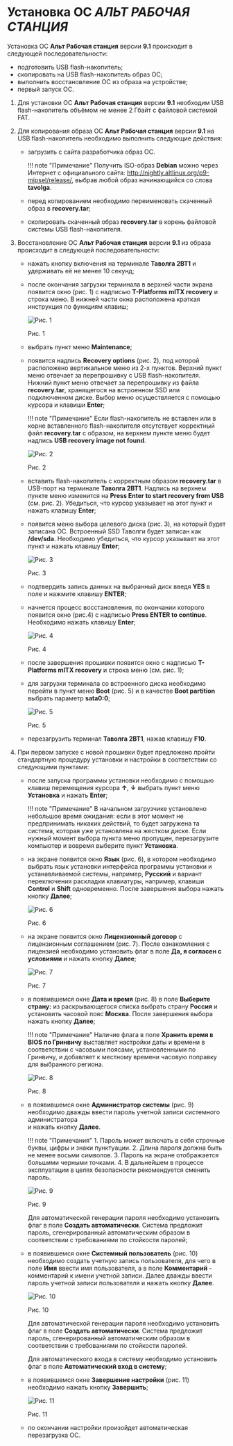 # Установка ОС *АЛЬТ РАБОЧАЯ СТАНЦИЯ*

Установка ОС **Альт  Рабочая станция** версии **9.1** происходит в следующей последовательности:

- подготовить USB flash-накопитель;
- скопировать на USB flash-накопитель образ ОС;
- выполнить восстановление ОС из образа на устройстве;
- первый запуск ОС.

1. Для установки ОС **Альт  Рабочая станция** версии **9.1** необходим USB flash-накопитель 
объёмом не менее 2 Гбайт с файловой системой FAT.

2.  Для копирования образа ОС **Альт Рабочая станция** версии **9.1** на USB flash-накопитель 
необходимо выполнить следующие действия:

    - загрузить с сайта разработчика образ ОС. 

        !!! note "Примечание"
            Получить ISO-образ **Debian** можно через Интернет с официального сайта: 
            http://nightly.altlinux.org/p9-mipsel/release/, выбрав любой образ 
            начинающийся со слова **tavolga**.

    - перед копированием необходимо переименовать скаченный образ в **recovery.tar**;

    - скопировать скаченный образ **recovery.tar** в корень файловой системы 
        USB flash-накопителя.

3. Восстановление ОС **Альт Рабочая станция** версии **9.1** из образа происходит 
в следующей последовательности:

    - нажать кнопку включения на терминале **Таволга 2ВТ1** и удерживать её не менее 10 секунд;

    - после окончания загрузки терминала в верхней части экрана появится окно (рис. 1) 
        с надписью **T-Platforms mITX recovery** и строка меню. В нижней части окна 
        расположена краткая инструкция по функциям клавиш;

      ![Рис. 1](../../_assets/applications3/pic1.png)
 
      Рис. 1

    - выбрать пункт меню **Maintenance**;

    - появится надпись **Recovery options** (рис. 2), под которой расположено 
        вертикальное меню из 2-х пунктов. Верхний пункт меню отвечает за перепрошивку 
        с USB flash-накопителя. Нижний пункт меню отвечает за перепрошивку из 
        файла **recovery.tar**, хранящегося на встроенном SSD или подключенном диске. 
        Выбор меню осуществляется с помощью курсора и клавиши **Enter**;

        !!! note "Примечание"
            Если flash-накопитель не вставлен или в корне вставленного 
            flash-накопителя отсутствует корректный файл **recovery.tar** с образом, 
            на верхнем пункте меню будет надпись **USB recovery image not found**.

      ![Рис. 2](../../_assets/applications3/pic2.png)

      Рис. 2

    - вставить flash-накопитель с корректным образом **recovery.tar** в USB-порт 
       на терминале **Таволга 2ВТ1**. Надпись на верхнем пункте меню изменится на 
       **Press Enter to start recovery from USB** (см. рис. 2). Убедиться, что курсор 
       указывает на этот пункт и нажать клавишу **Enter**;

    - появится меню выбора целевого диска (рис. 3), на который будет записана ОС. 
       Встроенный SSD Таволги будет записан как **/dev/sda**. Необходимо убедиться, 
       что курсор указывает на этот пункт и нажать клавишу **Enter**;
 
      ![Рис. 3](../../_assets/applications3/pic3.png)

      Рис. 3

    - подтвердить запись данных на выбранный диск введя **YES** в поле и нажмите 
       клавишу **ENTER**;

    - начнется процесс восстановления, по окончании которого появится окно (рис.4) 
       с надписью **Press ENTER to continue**. Необходимо нажать клавишу **Enter**;

      ![Рис. 4](../../_assets/applications3/pic4.png)

      Рис. 4

    - после завершения прошивки появится окно с надписью **T-Platforms mITX recovery** 
        и строка меню (см. рис. 1);

    - для загрузки терминала со встроенного диска необходимо перейти в 
        пункт меню **Boot** (рис. 5) и в качестве **Boot partition** выбрать параметр **sata0:0**;
 
      ![Рис. 5](../../_assets/applications3/pic5.png)

      Рис. 5

    - перезагрузить терминал **Таволга 2ВТ1**, нажав клавишу **F10**.

4. При первом запуске с новой прошивки будет предложено пройти стандартную процедуру 
  установки и настройки в соответствии со следующими пунктами:

    - после запуска программы установки необходимо с помощью клавиш перемещения курсора **↑**, **↓** 
      выбрать пункт меню **Установка** и нажать **Enter**;

        !!! note "Примечание"
            В начальном загрузчике установлено небольшое время ожидания: 
            если в этот момент не предпринимать никаких действий, то будет загружена та 
            система, которая уже установлена на жестком диске. Если нужный момент выбора 
            пункта меню пропущен, перезагрузите компьютер и вовремя выберите пункт **Установка**.

    - на экране появится окно **Язык** (рис. 6), в котором необходимо выбрать 
      язык установки интерфейса программы установки и устанавливаемой системы, 
      например, **Русский** и вариант переключения раскладки клавиатуры, например, 
      клавиши **Control** и **Shift** одновременно. После завершения выбора нажать кнопку **Далее**;

      ![Рис. 6](../../_assets/applications3/pic6.png)

      Рис. 6

    - на экране появится окно **Лицензионный договор** с лицензионным соглашением (рис. 7). 
      После ознакомления с лицензией необходимо установить флаг в поле **Да, я согласен 
      с условиями** и нажать кнопку **Далее**;
  
      ![Рис. 7](../../_assets/applications3/pic7.png)

      Рис. 7

    - в появившемся окне **Дата и время** (рис. 8) в поле **Выберите страну:** из 
      раскрывающегося списка выбрать страну **Россия** и установить часовой пояс **Москва**. 
      После завершения выбора нажать кнопку **Далее**;

        !!! note "Примечание"
            Наличие флага в поле **Хранить время в BIOS по Гринвичу** 
            выставляет настройки даты и времени в соответствии с часовыми поясами, 
            установленными по Гринвичу, и добавляет к местному времени часовую поправку 
            для выбранного региона.

      ![Рис. 8](../../_assets/applications3/pic8.png)

      Рис. 8

    - в появившемся окне **Администратор системы** (рис. 9) необходимо 
      дважды ввести пароль учетной записи системного администратора  
      и нажать кнопку **Далее**.
 
        !!! note "Примечания"
            1. Пароль может включать в себя строчные буквы, цифры и знаки пунктуации.
	          2. Длина пароля должна быть не менее восьми символов.
	          3. Пароль на экране отображается большими черными точками.
	          4. В дальнейшем в процессе эксплуатации в целях безопасности рекомендуется сменить пароль.

      ![Рис. 9](../../_assets/applications3/pic9.png)

      Рис. 9

      Для автоматической генерации пароля необходимо установить флаг в 
      поле **Создать автоматически**. Система предложит пароль, сгенерированный 
      автоматическим образом в соответствии с требованиями по стойкости паролей;

    - в появившемся окне **Системный пользователь** (рис. 10) необходимо создать 
      учетную запись пользователя, для чего в поле **Имя** ввести имя пользователя, 
      а в поле **Комментарий** - комментарий к имени учетной записи. 
      Далее дважды ввести пароль учетной записи пользователя  и нажать кнопку **Далее**.

      ![Рис. 10](../../_assets/applications3/pic10.png)

  	  Рис. 10

      Для автоматической генерации пароля необходимо установить флаг в поле 
      **Создать автоматически**. Система предложит пароль, сгенерированный автоматическим 
      образом в соответствии с требованиями по стойкости паролей.

      Для автоматического входа в систему необходимо установить флаг в 
     поле **Автоматический вход в систему**;

  	- в появившемся окне **Завершение настройки** (рис. 11) необходимо нажать кнопку **Завершить**;

      ![Рис. 11](../../_assets/applications3/pic11.png)

      Рис. 11

    - по окончании настройки произойдет автоматическая перезагрузка ОС.

